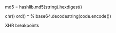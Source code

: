 md5 = hashlib.md5(string).hexdigest()

chr() ord() ^ %
base64.decodestring(code.encode())

XHR breakpoints
